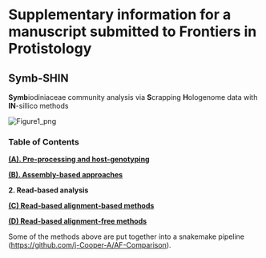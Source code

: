 
# Supplementary information for a manuscript submitted to Frontiers in Protistology

## Symb-SHIN
**Symb**iodiniaceae community analysis via **S**crapping **H**ologenome data with **IN**-sillico methods

![Figure1_png](https://github.com/hisatakeishida/Symb-SHIN/assets/95674651/477de686-85c1-4411-81c8-6dc1a373f552)

### Table of Contents

**[(A). Pre-processing and host-genotyping](A_preprocess_host.md)**

**[(B). Assembly-based approaches](B_Assembly-based.md)**

**2. Read-based analysis**

**[ (C) Read-based alignment-based methods](C_Read-based_alignment.md)**

**[ (D) Read-based alignment-free methods](D_Read-based_alignment-free.md)**

Some of the methods above are put together into a snakemake pipeline (https://github.com/j-Cooper-A/AF-Comparison). 
